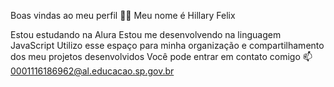 
Boas vindas ao meu perfil 💙💙
Meu nome é Hillary Felix

Estou estudando na Alura
Estou me desenvolvendo na linguagem JavaScript
Utilizo esse espaço para minha organização e compartilhamento dos meu projetos desenvolvidos
Você pode entrar em contato comigo 📫
0001116186962@al.educacao.sp.gov.br
